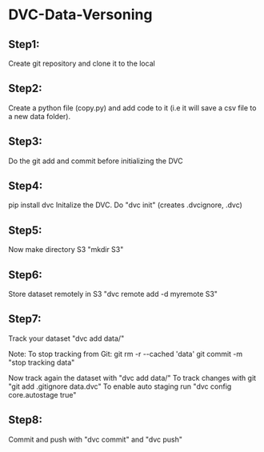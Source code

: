 # DVC-Data-Versoning

## Step1:
Create git repository and clone it to the local

## Step2:
Create a python file (copy.py) and add code to it (i.e it will save a csv file to a new data folder).

## Step3:
Do the git add and commit before initializing the DVC

## Step4:
pip install dvc
Initalize the DVC. Do "dvc init" (creates .dvcignore, .dvc)

## Step5:
Now make directory S3 "mkdir S3"

## Step6:
Store dataset remotely in S3 "dvc remote add -d myremote S3"

## Step7:
Track your dataset "dvc add data/"

Note:
To stop tracking from Git:
git rm -r --cached 'data'
git commit -m "stop tracking data"

Now track again the dataset with "dvc add data/"
To track changes with git "git add .gitignore data.dvc"
To enable auto staging run "dvc config core.autostage true"

## Step8:
Commit and push with "dvc commit" and "dvc push"